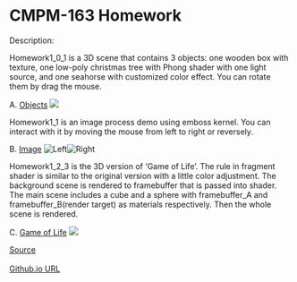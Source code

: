 # CMPM-163 Homework

Description:

Homework1_0_1 is a 3D scene that contains 3 objects: one wooden box with texture, one low-poly christmas tree with Phong shader with one light source, and one seahorse with customized color effect. You can rotate them by drag the mouse. 

A. [Objects](https://xiaoxuan-zhang.github.io/CMPM-163---Homework-1/Homework1_0_1.html)
![](/master/pic/Screen%20Shot%202018-01-26%20at%2016.26.53.png)

Homework1_1 is an image process demo using emboss kernel. You can interact with it by moving the mouse from left to right or reversely.

B. [Image](https://xiaoxuan-zhang.github.io/CMPM-163---Homework-1/Homework1_1.html)
![Left](/master/pic/Screen%20Shot%202018-01-26%20at%2016.29.32.png)![Right](/master/pic/Screen%20Shot%202018-01-26%20at%2016.29.41.png)

Homework1_2_3 is the 3D version of ‘Game of Life’. The rule in fragment shader is similar to the original version with a little color adjustment. The background scene is rendered to framebuffer that is passed into shader. The main scene includes a cube and a sphere with framebuffer_A and framebuffer_B(render target) as materials respectively. Then the whole scene is rendered.

C. [Game of Life](https://xiaoxuan-zhang.github.io/CMPM-163---Homework-1/Homework1_2_3.html)
![](/master/pic/Screen%20Shot%202018-01-26%20at%2016.30.41.png)

[Source](https://github.com/Xiaoxuan-Zhang/CMPM-163---Homework-1)<br/><br/>
[Github.io URL](https://xiaoxuan-zhang.github.io/CMPM-163---Homework-1)
